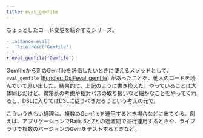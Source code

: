 ```yaml
---
title: eval_gemfile
---
```


ちょっとしたコード変更を紹介するシリーズ。

```diff
- instance_eval(
-   File.read('Gemfile')
- )
+ eval_gemfile('Gemfile')
```

Gemfileから別のGemfileを評価したいときに使えるメソッドとして、`eval_gemfile` ([Bundler::Dsl#eval_gemfile](https://github.com/rubygems/rubygems/blob/v3.3.15/bundler/lib/bundler/dsl.rb#L43-L58)) があったことを、他人のコードを読んでいて思い出した。結果的に、上記のように書き換えた。やっていることは大体同じだけど、異常系の考慮や相対パスの取り扱いなど細かなことをやってくれるし、DSLに入りてはDSLに従うべきだろうという考えの元で。

こういうきもい処理は、複数のGemfileを運用するとき場合などに出てくる。例えば、アプリケーションでRails 6と7との過渡期で並行運用するときや、ライブラリで複数のバージョンのGemをテストするときなど。
